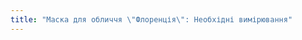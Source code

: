 ```yaml
---
title: "Маска для обличчя \"Флоренція\": Необхідні вимірювання"
---
```


<DesignMeasurements design='florence' />
